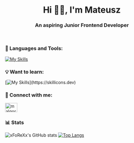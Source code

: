 <h1 align="center">Hi 👋🏻, I'm Mateusz</h1>
<h3 align="center">An aspiring Junior Frontend Developer</h3>
&nbsp;

<h3 align="left">🧰 Languages and Tools:</h3>

[![My Skills](https://skillicons.dev/icons?i=html,css,sass,bootstrap,js,git,figma,vscode)](https://skillicons.dev)

<h3 align="left">💡 Want to learn:</h3>

[![My Skills](https://skillicons.dev/icons?i=react,tailwind,ts,)](https://skillicons.dev)

<h3 align="left">🔗 Connect with me:</h3>
<p align="left">
<a href="https://www.linkedin.com/in/mateusz-garbina-35387123b/" target="blank"><img align="center" src="https://raw.githubusercontent.com/rahuldkjain/github-profile-readme-generator/master/src/images/icons/Social/linked-in-alt.svg" alt="malgorzatakwiecien00" height="30" width="40" /></a>
</p>

### 📊 Stats
![xFoReXx's GitHub stats](https://github-readme-stats.vercel.app/api?username=xFoReXx&show_icons=true&theme=dark) [![Top Langs](https://github-readme-stats.vercel.app/api/top-langs/?username=xFoReXx&layout=compact&theme=dark)](https://github.com/xFoReXx/github-readme-stats)

